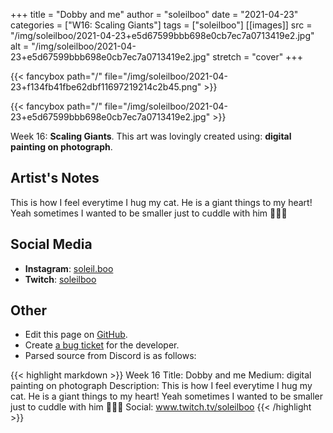 +++
title =       "Dobby and me"
author =      "soleilboo"
date =        "2021-04-23"
categories =  ["W16: Scaling Giants"]
tags =        ["soleilboo"]
[[images]]
                      src = "/img/soleilboo/2021-04-23+e5d67599bbb698e0cb7ec7a0713419e2.jpg"
                      alt = "/img/soleilboo/2021-04-23+e5d67599bbb698e0cb7ec7a0713419e2.jpg"
                      stretch = "cover"
+++


{{< fancybox path="/" file="/img/soleilboo/2021-04-23+f134fb41fbe62dbf11697219214c2b45.png" >}}

{{< fancybox path="/" file="/img/soleilboo/2021-04-23+e5d67599bbb698e0cb7ec7a0713419e2.jpg" >}}


Week 16: **Scaling Giants**. This art was lovingly created using: **digital painting on photograph**.

## Artist's Notes

This is how I feel everytime I hug my cat. He is a giant things to my heart! Yeah sometimes I wanted to be smaller just to cuddle with him 🥰✨💜

## Social Media

- **Instagram**: [soleil.boo]()
- **Twitch**: [soleilboo]()


## Other

- Edit this page on [GitHub](https://github.com/teaminkling/web-refresh/edit/main/blog/content/blog/soleilboo-week-16-39f7.md).
- Create [a bug ticket](https://github.com/teaminkling/web-refresh/issues/new?assignees=&labels=bug&template=problem-report.md&title=) for the developer.
- Parsed source from Discord is as follows:

{{< highlight markdown >}}
Week 16
Title: Dobby and me
Medium: digital painting on photograph
Description: This is how I feel everytime I hug my cat. He is a giant things to my heart! Yeah sometimes I wanted to be smaller just to cuddle with him 🥰✨💜
Social: www.twitch.tv/soleilboo
{{< /highlight >}}